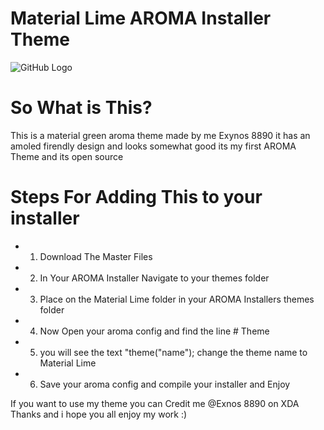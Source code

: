# Material Lime AROMA Installer Theme
![GitHub Logo](/images/logo.png)

# So What is This?
This is a material green aroma theme made by me Exynos 8890 it has an amoled firendly design and looks somewhat good
its my first AROMA Theme and its open source 

# Steps For Adding This to your installer

* 1. Download The Master Files
* 2. In Your AROMA Installer Navigate to your themes folder
* 3. Place on the Material Lime folder in your AROMA Installers themes folder
* 4. Now Open your aroma config and find the line # Theme
* 5. you will see the text "theme("name"); change the theme name to Material Lime
* 6. Save your aroma config and compile your installer and Enjoy


If you want to use my theme you can Credit me @Exnos 8890 on XDA Thanks and i hope you all enjoy my work :)
